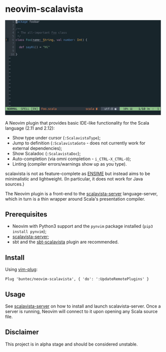 # neovim-scalavista

![](demo.gif)

A Neovim plugin that provides basic IDE-like functionality for the Scala language (2.11 and 2.12):

* Show type under cursor (`:ScalavistaType`);
* Jump to definition (`:ScalavistaGoto` - does not currently work for external dependencies);
* Show Scaladoc (`:ScalavistaDoc`);
* Auto-completion (via omni completion - `i_CTRL-X_CTRL-O`);
* Linting (compiler errors/warnings show up as you type).

scalavista is not as feature-complete as [ENSIME](https://github.com/ensime) but instead aims 
to be minimalistic and lightweight. (In particular, it does not work for Java sources.)

The Neovim plugin is a front-end to the [scalavista-server](https://github.com/buntec/scalavista-server) language-server, 
which in turn is a thin wrapper around Scala's presentation compiler.


## Prerequisites

* Neovim with Python3 support and the `pynvim` package installed (`pip3 install pynvim`);
* [scalavista-server](https://github.com/buntec/scalavista-server);
* sbt and the [sbt-scalavista](https://github.com/buntec/sbt-scalavista) plugin are recommended.


## Install

Using [vim-plug](https://github.com/junegunn/vim-plug):

```
Plug 'buntec/neovim-scalavista', { 'do': ':UpdateRemotePlugins' }
```


## Usage

See [scalavista-server](https://github.com/buntec/scalavista-server) on how to install and launch scalavista-server.
Once a server is running, Neovim will connect to it upon opening any Scala source file.


## Disclaimer

This project is in alpha stage and should be considered unstable. 
